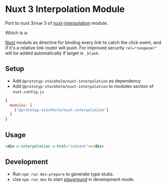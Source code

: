 # Nuxt 3 Interpolation Module

Port to nuxt 3/vue 3 of [nuxt-interpolation](https://github.com/daliborgogic/nuxt-interpolation) module.

Which is a:

[Nuxt](https://github.com/nuxt/nuxt.js/) module as directive for binding every link to catch the click event, and if
it's a relative link router will push. For improved security `rel="noopener"` will be added automatically if target
is `_blank`.

## Setup

- Add `@prototyp-stockholm/nuxt-interpolation` as dependency
- Add `@prototyp-stockholm/nuxt-interpolation` to modules section of `nuxt.config.js`

```js
{
  modules: [
    ['@prototyp-stockholm/nuxt-interpolation']
  ]
}
```

## Usage

```html
<div v-interpolation v-html="content"></div>
```

## Development

- Run `npm run dev:prepare` to generate type stubs.
- Use `npm run dev` to start [playground](./playground) in development mode.

